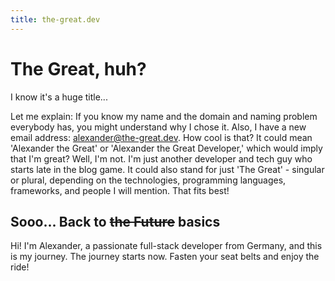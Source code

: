 ```yaml
---
title: the-great.dev
---
```


# The Great, huh?

I know it's a huge title...

Let me explain: If you know my name and the domain and naming problem
everybody has, you might understand why I chose it. Also, I have a new
email address: alexander@the-great.dev. How cool is that? It could mean
'Alexander the Great' or 'Alexander the Great Developer,' which would
imply that I'm great? Well, I'm not. I'm just another developer and tech
guy who starts late in the blog game. It could also stand for just 'The
Great' - singular or plural, depending on the technologies, programming
languages, frameworks, and people I will mention. That fits best!

## Sooo... Back to <s>the Future</s> basics

Hi! I'm Alexander, a passionate full-stack developer from Germany,
and this is my journey. The journey starts now. Fasten your seat belts and
enjoy the ride!
